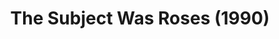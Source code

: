 ---
layout: shows
title: The Subject Was Roses (1990)
image:
category:
details:
  Theatre: Players by the Sea
cast:
crew:
  Director: Michael Lipp
external_links:
---
